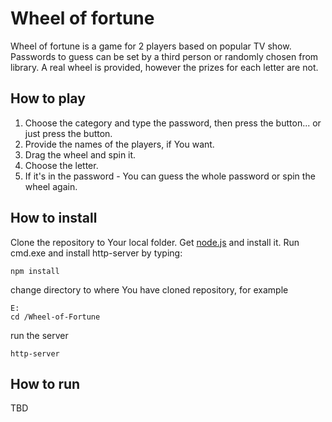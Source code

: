 Wheel of fortune
================

Wheel of fortune is a game for 2 players based on popular TV show. Passwords to guess can be set by a third person or randomly chosen from library. A real wheel is provided, however the prizes for each letter are not.

How to play
-----------

1. Choose the category and type the password, then press the button... or just press the button.
2. Provide the names of the players, if You want.
3. Drag the wheel and spin it.
4. Choose the letter.
5. If it's in the password - You can guess the whole password or spin the wheel again.

How to install
--------------

Clone the repository to Your local folder.
Get [node.js](https://www.nodejs.org/) and install it.
Run cmd.exe and install http-server by typing:
```
npm install
```
change directory to where You have cloned repository, for example
```
E:
cd /Wheel-of-Fortune
```
run the server
```
http-server
```

How to run
----------
TBD

